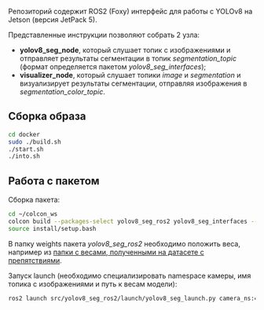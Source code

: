 Репозиторий содержит ROS2 (Foxy) интерфейс для работы с YOLOv8 на Jetson (версия JetPack 5).

Представленные инструкции позволяют собрать 2 узла:
- __yolov8_seg_node__, который слушает топик с изображениями и отправляет результаты сегментации в топик _segmentation_topic_ (формат определяется пакетом _yolov8_seg_interfaces_);
- __visualizer_node__, который слушает топики _image_ и _segmentation_ и визуализирует результаты сегментации, отправляя изображения в _segmentation_color_topic_.

## Сборка образа
```bash
cd docker
sudo ./build.sh
./start.sh
./into.sh
```

## Работа с пакетом

Сборка пакета:
```bash
cd ~/colcon_ws
colcon build --packages-select yolov8_seg_ros2 yolov8_seg_interfaces --symlink-install
source install/setup.bash
```
В папку weights пакета _yolov8_seg_ros2_ необходимо положить веса, например из  [папки с весами, полученными на датасете с препятствиями](https://disk.yandex.ru/d/-3Nz15ePPFSZiQ).

Запуск launch (необходимо специализировать namespace камеры, имя топика с изображениями и путь к весам модели):
```bash
ros2 launch src/yolov8_seg_ros2/launch/yolov8_seg_launch.py camera_ns:="/sensum/left/" image_topic:=image_raw weights:="src/yolov8_seg_ros2/weights/roboseg_S_5_cats.pt"
```
